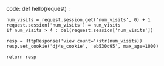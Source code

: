 
code:
def hello(request) :

    num_visits = request.session.get('num_visits', 0) + 1
    request.session['num_visits'] = num_visits
    if num_visits > 4 : del(request.session['num_visits'])

    resp = HttpResponse('view count='+str(num_visits))
    resp.set_cookie('dj4e_cookie', 'eb530d95', max_age=1000)

    return resp